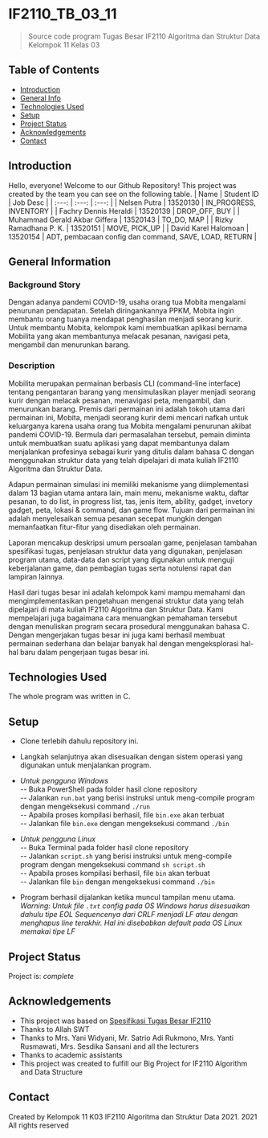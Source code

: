 # IF2110_TB_03_11
> Source code program Tugas Besar IF2110 Algoritma dan Struktur Data Kelompok 11 Kelas 03 

## Table of Contents
* [Introduction](#introduction)
* [General Info](#general-information)
* [Technologies Used](#technologies-used)
* [Setup](#setup)
* [Project Status](#project-status)
* [Acknowledgements](#acknowledgements)
* [Contact](#contact)


## Introduction
Hello, everyone! Welcome to our Github Repository!
This project was created by the team you can see on the following table.
| Name | Student ID | Job Desc |
| :---: | :---: | :---: |
| Nelsen Putra | 13520130 | IN_PROGRESS, INVENTORY |
| Fachry Dennis Heraldi | 13520139 | DROP_OFF, BUY |
| Muhammad Gerald Akbar Giffera | 13520143 | TO_DO, MAP | 
| Rizky Ramadhana P. K. | 13520151 | MOVE, PICK_UP |
| David Karel Halomoan | 13520154 | ADT, pembacaan config dan command, SAVE, LOAD,  RETURN |


## General Information
### Background Story
Dengan adanya pandemi COVID-19, usaha orang tua Mobita mengalami penurunan pendapatan. Setelah diringankannya PPKM, Mobita ingin membantu orang tuanya mendapat penghasilan menjadi seorang kurir. Untuk membantu Mobita, kelompok kami membuatkan aplikasi bernama Mobilita yang akan membantunya melacak pesanan, navigasi peta, mengambil dan menurunkan barang. 
### Description
<p>Mobilita merupakan permainan berbasis CLI (command-line interface) tentang pengantaran barang yang mensimulasikan player menjadi seorang kurir dengan melacak pesanan, menavigasi peta, mengambil, dan menurunkan barang. Premis dari permainan ini adalah tokoh utama dari permainan ini, Mobita, menjadi seorang kurir demi mencari nafkah untuk keluarganya karena usaha orang tua Mobita mengalami penurunan akibat pandemi COVID-19. Bermula dari permasalahan tersebut, pemain diminta untuk membuatkan suatu aplikasi yang dapat membantunya dalam menjalankan profesinya sebagai kurir yang ditulis dalam bahasa C dengan menggunakan struktur data yang telah dipelajari di mata kuliah IF2110 Algoritma dan Struktur Data.<p>
<p>Adapun permainan simulasi ini memiliki mekanisme yang diimplementasi dalam 13 bagian utama antara lain, main menu, mekanisme waktu, daftar pesanan, to do list, in progress list, tas, jenis item, ability, gadget, invetory gadget, peta, lokasi & command, dan game flow. Tujuan dari permainan ini adalah menyelesaikan semua pesanan secepat mungkin dengan memanfaatkan fitur-fitur yang disediakan oleh permainan.<p>
<p>Laporan mencakup deskripsi umum persoalan game, penjelasan tambahan spesifikasi tugas, penjelasan struktur data yang digunakan, penjelasan program utama, data-data dan script yang digunakan untuk menguji keberjalanan game, dan pembagian tugas serta notulensi rapat dan lampiran lainnya.<p>
<p>Hasil dari tugas besar ini adalah kelompok kami mampu memahami dan mengimplementasikan pengetahuan mengenai struktur data yang telah dipelajari di mata kuliah IF2110 Algoritma dan Struktur Data. Kami mempelajari juga bagaimana cara menuangkan pemahaman tersebut dengan menuliskan program secara prosedural menggunakan bahasa C. Dengan mengerjakan tugas besar ini juga kami berhasil membuat permainan sederhana dan belajar banyak hal dengan mengeksplorasi hal-hal baru dalam pengerjaan tugas besar ini.<p>


## Technologies Used
The whole program was written in C.


## Setup
- Clone terlebih dahulu repository ini.
- Langkah selanjutnya akan disesuaikan dengan sistem operasi yang digunakan untuk menjalankan program. 
- _Untuk pengguna Windows_<br>
-- Buka PowerShell pada folder hasil clone repository <br>
-- Jalankan `run.bat` yang berisi instruksi untuk meng-compile program dengan mengeksekusi command `./run` <br>
-- Apabila proses kompilasi berhasil, file `bin.exe` akan terbuat <br>
-- Jalankan file `bin.exe` dengan mengeksekusi command `./bin` <br>

- _Untuk pengguna Linux_<br>
-- Buka Terminal pada folder hasil clone repository <br>
-- Jalankan `script.sh` yang berisi instruksi untuk meng-compile program dengan mengeksekusi command `sh script.sh` <br>
-- Apabila proses kompilasi berhasil, file `bin` akan terbuat <br>
-- Jalankan file `bin` dengan mengeksekusi command `./bin` <br>
- Program berhasil dijalankan ketika muncul tampilan menu utama.
<br>_Warning: Untuk file `.txt` config pada OS Windows harus disesuaikan dahulu tipe EOL Sequencenya dari CRLF menjadi LF atau dengan menghapus line terakhir. Hal ini disebabkan default pada OS Linux memakai tipe LF_

## Project Status
Project is:  _complete_


## Acknowledgements
- This project was based on [Spesifikasi Tugas Besar IF2110](https://olympia.id/pluginfile.php/422544/mod_resource/content/6/Spesifikasi%20Tugas%20Besar%20IF2110%20rev%201.pdf)
- Thanks to Allah SWT
- Thanks to Mrs. Yani Widyani, Mr. Satrio Adi Rukmono, Mrs. Yanti Rusmawati, Mrs. Sesdika Sansani and all the lecturers
- Thanks to academic assistants
- This project was created to fulfill our Big Project for IF2110 Algorithm and Data Structure


## Contact
Created by Kelompok 11 K03 IF2110 Algoritma dan Struktur Data 2021. 2021 All rights reserved
